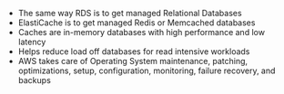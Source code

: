 - The same way RDS is to get managed Relational Databases
- ElastiCache is to get managed Redis or Memcached databases
- Caches are in-memory databases with high performance and low latency
- Helps reduce load off databases for read intensive workloads
- AWS takes care of Operating System maintenance, patching, optimizations, setup, configuration, monitoring, failure recovery, and backups